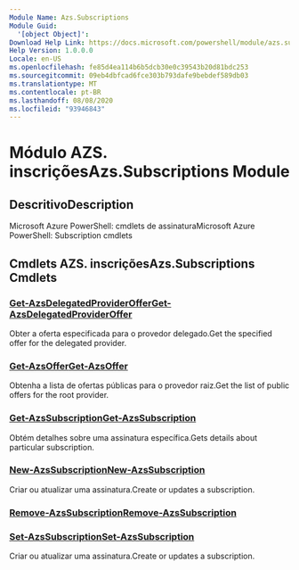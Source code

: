 ```yaml
---
Module Name: Azs.Subscriptions
Module Guid:
  '[object Object]': 
Download Help Link: https://docs.microsoft.com/powershell/module/azs.subscriptions
Help Version: 1.0.0.0
Locale: en-US
ms.openlocfilehash: fe85d4ea114b6b5dcb30e0c39543b20d81bdc253
ms.sourcegitcommit: 09eb4dbfcad6fce303b793dafe9bebdef589db03
ms.translationtype: MT
ms.contentlocale: pt-BR
ms.lasthandoff: 08/08/2020
ms.locfileid: "93946843"
---
```

# <span data-ttu-id="e8920-101">Módulo AZS. inscrições</span><span class="sxs-lookup"><span data-stu-id="e8920-101">Azs.Subscriptions Module</span></span>
## <span data-ttu-id="e8920-102">Descritivo</span><span class="sxs-lookup"><span data-stu-id="e8920-102">Description</span></span>
<span data-ttu-id="e8920-103">Microsoft Azure PowerShell: cmdlets de assinatura</span><span class="sxs-lookup"><span data-stu-id="e8920-103">Microsoft Azure PowerShell: Subscription cmdlets</span></span>

## <span data-ttu-id="e8920-104">Cmdlets AZS. inscrições</span><span class="sxs-lookup"><span data-stu-id="e8920-104">Azs.Subscriptions Cmdlets</span></span>
### [<span data-ttu-id="e8920-105">Get-AzsDelegatedProviderOffer</span><span class="sxs-lookup"><span data-stu-id="e8920-105">Get-AzsDelegatedProviderOffer</span></span>](Get-AzsDelegatedProviderOffer.md)
<span data-ttu-id="e8920-106">Obter a oferta especificada para o provedor delegado.</span><span class="sxs-lookup"><span data-stu-id="e8920-106">Get the specified offer for the delegated provider.</span></span>

### [<span data-ttu-id="e8920-107">Get-AzsOffer</span><span class="sxs-lookup"><span data-stu-id="e8920-107">Get-AzsOffer</span></span>](Get-AzsOffer.md)
<span data-ttu-id="e8920-108">Obtenha a lista de ofertas públicas para o provedor raiz.</span><span class="sxs-lookup"><span data-stu-id="e8920-108">Get the list of public offers for the root provider.</span></span>

### [<span data-ttu-id="e8920-109">Get-AzsSubscription</span><span class="sxs-lookup"><span data-stu-id="e8920-109">Get-AzsSubscription</span></span>](Get-AzsSubscription.md)
<span data-ttu-id="e8920-110">Obtém detalhes sobre uma assinatura específica.</span><span class="sxs-lookup"><span data-stu-id="e8920-110">Gets details about particular subscription.</span></span>

### [<span data-ttu-id="e8920-111">New-AzsSubscription</span><span class="sxs-lookup"><span data-stu-id="e8920-111">New-AzsSubscription</span></span>](New-AzsSubscription.md)
<span data-ttu-id="e8920-112">Criar ou atualizar uma assinatura.</span><span class="sxs-lookup"><span data-stu-id="e8920-112">Create or updates a subscription.</span></span>

### [<span data-ttu-id="e8920-113">Remove-AzsSubscription</span><span class="sxs-lookup"><span data-stu-id="e8920-113">Remove-AzsSubscription</span></span>](Remove-AzsSubscription.md)


### [<span data-ttu-id="e8920-114">Set-AzsSubscription</span><span class="sxs-lookup"><span data-stu-id="e8920-114">Set-AzsSubscription</span></span>](Set-AzsSubscription.md)
<span data-ttu-id="e8920-115">Criar ou atualizar uma assinatura.</span><span class="sxs-lookup"><span data-stu-id="e8920-115">Create or updates a subscription.</span></span>

